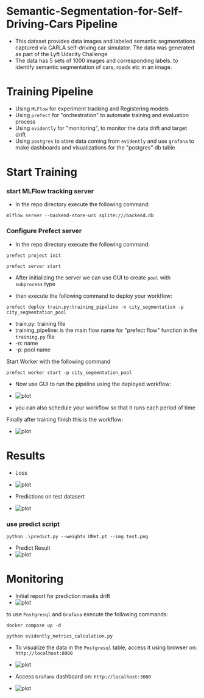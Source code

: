 # Semantic-Segmentation-for-Self-Driving-Cars Pipeline

- This dataset provides data images and labeled semantic segmentations captured via CARLA self-driving car simulator. The data was generated as part of the Lyft Udacity Challenge
- The data has 5 sets of 1000 images and corresponding labels. to identify semantic segmentation of cars, roads etc in an image.


# Training Pipeline

- Using `MLFlow` for experiment tracking and Registering models
- Using `prefect` for "orchestration" to automate training and evaluation process
- Using `evidently` for "monitoring", to monitor the data drift and target drift
- Using `postgres` to store data coming from `evidently` and use `grafana` to make dashboards and visualizations for the
"postgres" db table

# Start Training
### start MLFlow tracking server

- In the repo directory execute the following command:

``mlflow server --backend-store-uri sqlite:///backend.db``

### Configure Prefect server

- In the repo directory execute the following command:

```commandline
prefect project init

prefect server start
```

- After initializing the server we can use GUI to create `pool` with `subprocess` type

- then execute the following command to deploy your workflow:

``prefect deploy train.py:training_pipeline -n city_segmentation -p city_segmentation_pool``

- train.py: training file
- training_pipeline: is the main flow name for "prefect flow" function in the `training.py` file
- -n: name
- -p: pool name


Start Worker with the following command

``prefect worker start -p city_segmentation_pool``

- Now use GUI to run the pipeline using the deployed workflow:
- ![plot](D:/Software/CV_Projects/Semantic-Segmentation-for-Self-Driving-Cars/Utils/output/artifacts/quick_run.png)

- you can also schedule your workflow so that it runs each period of time

Finally after training finish this is the workflow:
- ![plot](D:/Software/CV_Projects/Semantic-Segmentation-for-Self-Driving-Cars/Utils/output/artifacts/prefect_workflow.png)

# Results

- Loss
- ![plot](D:/Software/CV_Projects/Semantic-Segmentation-for-Self-Driving-Cars/Utils/output/artifacts/loss.jpg)


- Predictions on test datasert
- ![plot](D:/Software/CV_Projects/Semantic-Segmentation-for-Self-Driving-Cars/Utils/output/artifacts/test_results.jpg)

### use predict script

``python .\predict.py --weights UNet.pt --img test.png``

- Predict Result
- ![plot](D:/Software/CV_Projects/Semantic-Segmentation-for-Self-Driving-Cars/Utils/output/artifacts/predict_result.jpg)


# Monitoring

- Initial report for prediction masks drift
- ![plot](D:/Software/CV_Projects/Semantic-Segmentation-for-Self-Driving-Cars/Utils/output/artifacts/train_vs_test_predictions.png)

to use `Postgresql` and `Grafana` execute the following commands:

```commandline
docker compose up -d

python evidently_metrics_calculation.py
```

- To visualize the data in the `Postgresql` table, access it using browser on: `http://localhost:8080`
- ![plot](D:/Software/CV_Projects/Semantic-Segmentation-for-Self-Driving-Cars/Utils/output/artifacts/postgresql_table.png)


- Access `Grafana` dashboard on: `http://localhost:3000`
- ![plot](D:/Software/CV_Projects/Semantic-Segmentation-for-Self-Driving-Cars/Utils/output/artifacts/grafana.png)

